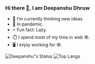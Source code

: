### Hi there 👋, I am Deepanshu Dhruw

- 🔭 I’m currently thinking new ideas.        
- 🌱 In pandemic.
- ⚡  Fun fact: Lazy.
- ⏱️ I spend most of my time in web 🕸️.
- 🖥️ I enjoy working for 🕸️.

![Deepanshu"s Status](https://github-readme-stats.vercel.app/api?username=devblin&show_icons=true&hide_border=true)
![Top Langs](https://github-readme-stats.vercel.app/api/top-langs/?username=devblin&layout=compact&hide=tsql,hack&langs_count=10&hide_border=true)
